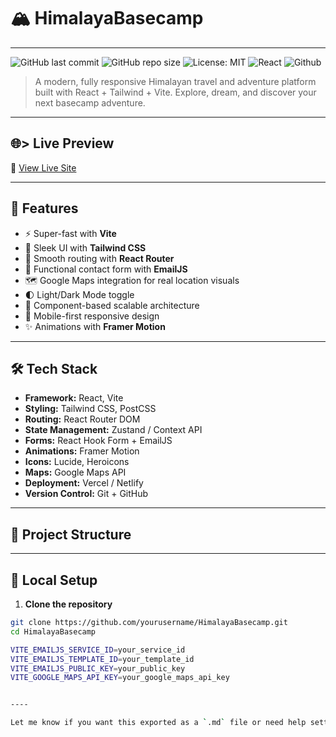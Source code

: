 # 🏔️ HimalayaBasecamp
---
 
![GitHub last commit](https://img.shields.io/github/last-commit/sageerify/HimalayaBasecamp)
![GitHub repo size](https://img.shields.io/github/repo-size/sageerify/HimalayaBasecamp)
![License: MIT](https://img.shields.io/badge/License-MIT-yellow.svg)
![React](https://img.shields.io/badge/Powered%20by-React-blue?logo=react)
![Github](https://img.shields.io/badge/Powered%20by-github-blue?logo=react)   

> A modern, fully responsive Himalayan travel and adventure platform built with React + Tailwind + Vite. Explore, dream, and discover your next basecamp adventure.

-----

## 🌐> Live Preview

🔗 [View Live Site](https://himalayabasecamp.vercel.app)

----

## 🚀 Features

- ⚡ Super-fast with **Vite**
- 🎨 Sleek UI with **Tailwind CSS**
- 🔄 Smooth routing with **React Router**
- 📧 Functional contact form with **EmailJS**
- 🗺️ Google Maps integration for real location visuals
- 🌓 Light/Dark Mode toggle
- 🧩 Component-based scalable architecture
- 📱 Mobile-first responsive design
- ✨ Animations with **Framer Motion**

---

## 🛠️ Tech Stack

- **Framework:** React, Vite
- **Styling:** Tailwind CSS, PostCSS
- **Routing:** React Router DOM
- **State Management:** Zustand / Context API
- **Forms:** React Hook Form + EmailJS
- **Animations:** Framer Motion
- **Icons:** Lucide, Heroicons
- **Maps:** Google Maps API
- **Deployment:** Vercel / Netlify
- **Version Control:** Git + GitHub

---

## 📂 Project Structure

----

## 🧪 Local Setup

1. **Clone the repository**

```bash
git clone https://github.com/yourusername/HimalayaBasecamp.git
cd HimalayaBasecamp

VITE_EMAILJS_SERVICE_ID=your_service_id
VITE_EMAILJS_TEMPLATE_ID=your_template_id
VITE_EMAILJS_PUBLIC_KEY=your_public_key
VITE_GOOGLE_MAPS_API_KEY=your_google_maps_api_key


----

Let me know if you want this exported as a `.md` file or need help setting up your Vercel/Netlify deployment next, Boss.

















